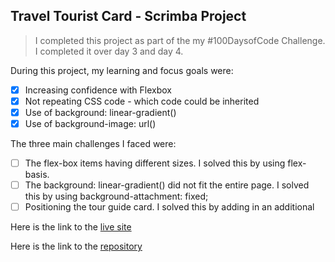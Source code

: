 ## Travel Tourist Card - Scrimba Project 

> I completed this project as part of the my #100DaysofCode Challenge. I completed it over day 3 and day 4. 

During this project, my learning and focus goals were:

- [x] Increasing confidence with Flexbox
- [x] Not repeating CSS code - which code could be inherited
- [x] Use of background: linear-gradient()
- [x] Use of background-image: url()

The three main challenges I faced were:

- [ ] The flex-box items having different sizes. I solved this by using flex-basis.
- [ ] The background: linear-gradient() did not fit the entire page. I solved this by using background-attachment: fixed;
- [ ] Positioning the tour guide card. I solved this by adding in an additional <div class="empty-container">

Here is the link to the [live site](https://s0phi3k.github.io/travelTouristCardScrimba/)
  
Here is the link to the  [repository](https://github.com/S0PHI3K/S0PHI3K.github.io/tree/main/travelTouristCardScrimba)
